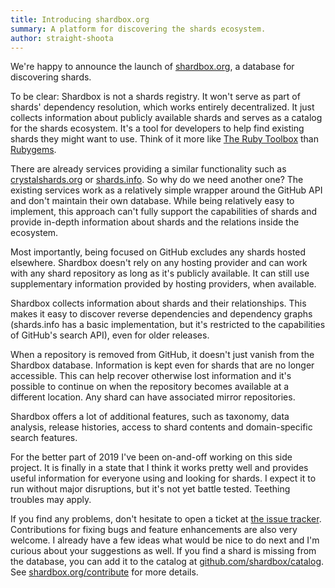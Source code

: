 ```yaml
---
title: Introducing shardbox.org
summary: A platform for discovering the shards ecosystem.
author: straight-shoota
---
```


We're happy to announce the launch of [shardbox.org](https://shardbox.org), a database for discovering shards.

To be clear: Shardbox is not a shards registry. It won't serve as part of shards' dependency resolution, which works entirely decentralized. It just collects information about publicly available shards and serves as a catalog for the shards ecosystem. It's a tool for developers to help find existing shards they might want to use. Think of it more like [The Ruby Toolbox](https://https://www.ruby-toolbox.com/) than [Rubygems](https://rubygems.org/).

There are already services providing a similar functionality such as [crystalshards.org](https://crystalshards.org/) or [shards.info](https://shards.info/). So why do we need another one?
The existing services work as a relatively simple wrapper around the GitHub API and don't maintain their own database. While being relatively easy to implement, this approach can't fully support the capabilities of shards and provide in-depth information about shards and the relations inside the ecosystem.

Most importantly, being focused on GitHub excludes any shards hosted elsewhere. Shardbox doesn't rely on any hosting provider and can work with any shard repository as long as it's publicly available. It can still use supplementary information provided by hosting providers, when available.

Shardbox collects information about shards and their relationships. This makes it easy to discover reverse dependencies and dependency graphs (shards.info has a basic implementation, but it's restricted to the capabilities of GitHub's search API), even for older releases.

When a repository is removed from GitHub, it doesn't just vanish from the Shardbox database. Information is kept even for shards that are no longer accessible. This can help recover otherwise lost information and it's possible to continue on when the repository becomes available at a different location. Any shard can have associated mirror repositories.

Shardbox offers a lot of additional features, such as taxonomy, data analysis, release histories, access to shard contents and domain-specific search features.

For the better part of 2019 I've been on-and-off working on this side project.
It is finally in a state that I think it works pretty well and provides useful information for everyone using and looking for shards.
I expect it to run without major disruptions, but it's not yet battle tested. Teething troubles may apply.

If you find any problems, don't hesitate to open a ticket at [the issue tracker](https://github.com/shardbox/shardbox-web/issues). Contributions for fixing bugs and feature enhancements are also very welcome. I already have a few ideas what would be nice to do next and I'm curious about your suggestions as well.
If you find a shard is missing from the database, you can add it to the catalog at [github.com/shardbox/catalog](https://github.com/shardbox/catalog). See [shardbox.org/contribute](https://shardbox.org/contribute) for more details.
